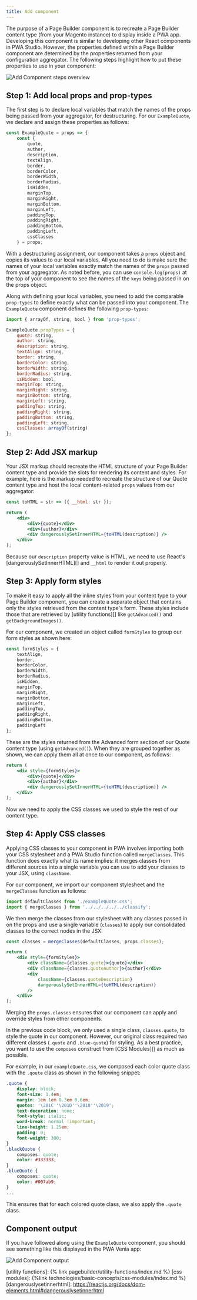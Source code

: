 ```yaml
---
title: Add component
---
```


The purpose of a Page Builder component is to recreate a Page Builder content type (from your Magento instance) to display inside a PWA app. Developing this component is similar to developing other React components in PWA Studio. However, the properties defined within a Page Builder component are determined by the properties returned from your configuration aggregator. The following steps highlight how to put these properties to use in your component:

![Add Component steps overview](images/AddComponentSteps.svg)

## Step 1: Add local props and prop-types

The first step is to declare local variables that match the names of the props being passed from your aggregator, for destructuring. For our `ExampleQuote`, we declare and assign these properties as follows:

```js
const ExampleQuote = props => {
    const {
        quote,
        author,
        description,
        textAlign,
        border,
        borderColor,
        borderWidth,
        borderRadius,
        isHidden,
        marginTop,
        marginRight,
        marginBottom,
        marginLeft,
        paddingTop,
        paddingRight,
        paddingBottom,
        paddingLeft,
        cssClasses
    } = props;
```

With a destructuring assignment, our component takes a `props` object and copies its values to our local variables. All you need to do is make sure the names of your local variables exactly match the names of the `props` passed from your aggregator. As noted before, you can use `console.log(props)` at the top of your component to see the names of the `keys` being passed in on the props object.

Along with defining your local variables, you need to add the comparable `prop-types` to define exactly what can be passed into your component. The `ExampleQuote` component defines the following `prop-types`:

```js
import { arrayOf, string, bool } from 'prop-types';

ExampleQuote.propTypes = {
    quote: string,
    author: string,
    description: string,
    textAlign: string,
    border: string,
    borderColor: string,
    borderWidth: string,
    borderRadius: string,
    isHidden: bool,
    marginTop: string,
    marginRight: string,
    marginBottom: string,
    marginLeft: string,
    paddingTop: string,
    paddingRight: string,
    paddingBottom: string,
    paddingLeft: string,
    cssClasses: arrayOf(string)
};
```

## Step 2: Add JSX markup

Your JSX markup should recreate the HTML structure of your Page Builder content type and provide the slots for rendering its content and styles. For example, here is the markup needed to recreate the structure of our Quote content type and host the local content-related `props` values from our aggregator:

```jsx
const toHTML = str => ({ __html: str });

return (
    <div>
        <div>{quote}</div>
        <div>{author}</div>
        <div dangerouslySetInnerHTML={toHTML(description)} />
    </div>
);
```

Because our `description` property value is HTML, we need to use React's [dangerouslySetInnerHTML][] and `__html` to render it out properly.

## Step 3: Apply form styles

To make it easy to apply all the inline styles from your content type to your Page Builder component, you can create a separate object that contains only the styles retrieved from the content type's form. These styles include those that are retrieved by [utility functions][] like `getAdvanced()` and `getBackgroundImages()`.

For our component, we created an object called `formStyles` to group our form styles as shown here:

```js
const formStyles = {
    textAlign,
    border,
    borderColor,
    borderWidth,
    borderRadius,
    isHidden,
    marginTop,
    marginRight,
    marginBottom,
    marginLeft,
    paddingTop,
    paddingRight,
    paddingBottom,
    paddingLeft
};
```

These are the styles returned from the Advanced form section of our Quote content type (using `getAdvanced()`). When they are grouped together as shown, we can apply them all at once to our component, as follows:

```jsx
return (
    <div style={formStyles}>
        <div>{quote}</div>
        <div>{author}</div>
        <div dangerouslySetInnerHTML={toHTML(description)} />
    </div>
);
```

Now we need to apply the CSS classes we used to style the rest of our content type.

## Step 4: Apply CSS classes

Applying CSS classes to your component in PWA involves importing both your CSS stylesheet and a PWA Studio function called `mergeClasses`. This function does exactly what its name implies: it merges classes from different sources into a single variable you can use to add your classes to your JSX, using `className`.

For our component, we import our component stylesheet and the `mergeClasses` function as follows:

```js
import defaultClasses from './exampleQuote.css';
import { mergeClasses } from '../../../../../classify';

```

We then merge the classes from our stylesheet with any classes passed in on the props and use a single variable (`classes`) to apply our consolidated classes to the correct nodes in the JSX:

```jsx
const classes = mergeClasses(defaultClasses, props.classes);

return (
    <div style={formStyles}>
        <div className={classes.quote}>{quote}</div>
        <div className={classes.quoteAuthor}>{author}</div>
        <div
            className={classes.quoteDescription}
            dangerouslySetInnerHTML={toHTML(description)}
        />
    </div>
);
```

Merging the `props.classes` ensures that our component can apply and override styles from other components.

In the previous code block, we only used a single class, `classes.quote`, to style the quote in our component. However, our original class required two different classes (`.quote` and `.blue-quote`) for styling. As a best practice, you want to use the `composes` construct from [CSS Modules][] as much as possible.

For example, in our `exampleQuote.css`, we composed each color quote class with the `.qoute` class as shown in the following snippet:

```css
.quote {
    display: block;
    font-size: 1.4em;
    margin: 1em 1em 0.3em 0.6em;
    quotes: '\201C''\201D''\2018''\2019';
    text-decoration: none;
    font-style: italic;
    word-break: normal !important;
    line-height: 1.25em;
    padding: 0;
    font-weight: 300;
}
.blackQuote {
    composes: quote;
    color: #333333;
}
.blueQuote {
    composes: quote;
    color: #007ab9;
}
...
```

This ensures that for each colored quote class, we also apply the `.quote` class.

## Component output

If you have followed along using the `ExampleQuote` component, you should see something like this displayed in the PWA Venia app:

![Add Component output](images/AddComponentOutput.svg)

[utility functions]: {% link pagebuilder/utility-functions/index.md %}
[css modules]: {%link technologies/basic-concepts/css-modules/index.md %}
[dangerouslysetinnerhtml]: https://reactjs.org/docs/dom-elements.html#dangerouslysetinnerhtml
